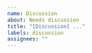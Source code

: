 ```yaml
---
name: Discussion
about: Needs discussion
title: "[Discussion] ..."
labels: discussion
assignees: ""
---
```


<!-- Add what needs to be discussed, and more here -->
